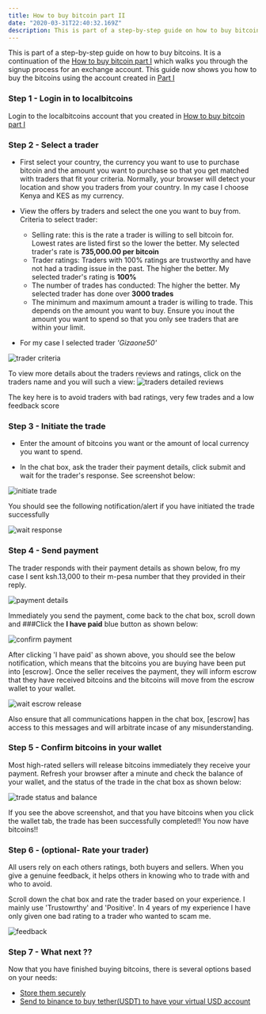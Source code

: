 ```yaml
---
title: How to buy bitcoin part II
date: "2020-03-31T22:40:32.169Z"
description: This is part of a step-by-step guide on how to buy bitcoins. It is a continuation of the [How to buy bitcoin part I](/signup-lbc) which walks you through the signup process for an exchange account. This guide now shows you how to buy the bitcoins using the account created in [Part I](/signup-lbc)
---
```


This is part of a step-by-step guide on how to buy bitcoins. It is a continuation of the [How to buy bitcoin part I](/signup-lbc) which walks you through the signup process for an exchange account. This guide now shows you how to buy the bitcoins using the account created in [Part I](/signup-lbc)

### Step 1 - Login in to localbitcoins

Login to the localbitcoins account that you created in [How to buy bitcoin part I](/signup-lbc/#Step-7)


### Step 2 - Select a trader 
+ First select your country, the currency you want to use to purchase bitcoin and the amount you want to purchase so that you get matched with traders that fit your criteria. Normally, your browser will detect your location and show you traders from your country.
In my case I choose Kenya and KES as my currency.

+ View the offers by traders and select the one you want to buy from. Criteria to select trader:
    + Selling rate: this is the rate a trader is willing to sell bitcoin for. Lowest  rates are listed first so the lower the better. My selected trader's rate is **735,000.00 per bitcoin**
    + Trader ratings: Traders with 100% ratings are trustworthy and have not had a trading issue in the past. The higher the better. My selected trader's rating is **100%**
    + The number of trades has conducted: The higher the better. My selected trader has done over **3000 trades**
    + The minimum and maximum amount a trader is willing to trade. This depends on the amount you want to buy. Ensure you inout the amount you want to spend so that you only see traders that are within your limit. 

+ For my case I selected trader _'Gizaone50'_

![trader criteria](./2-criteria.jpg)

To view more details about the traders reviews and ratings, click on the traders name and you will such a view:
![traders detailed reviews](./trader-details.jpg)

The key here is to avoid traders with bad ratings, very few trades and a low feedback score

### Step 3 - Initiate the trade

+ Enter the amount of bitcoins you want or the amount of local currency you want to spend.

+ In the chat box, ask the trader their payment details, click submit and wait for the trader's response. See screenshot below:

![initiate trade](./trade.jpg)

You should see the following notification/alert if you have initiated the trade successfully

![wait response](./wait-response.jpg)

### Step 4 - Send payment

The trader responds with their payment details as shown below, fro my case I sent ksh.13,000 to their m-pesa number that they provided in their reply. 

![payment details](./payment-details.jpg)

Immediately you send the payment, come back to the chat box, scroll down and ###Click the **I have paid** blue button as shown below:

![confirm payment](./havepaid.jpg)

After clicking 'I have paid' as shown above, you should see the below notification, which means that the bitcoins you are buying have been put into [escrow]. Once the seller receives the payment, they will inform escrow that they have received bitcoins and the bitcoins will move from the escrow wallet to your wallet. 

![wait escrow release](./wait-release.jpg)


Also ensure that all communications happen in the chat box, [escrow] has access to this messages and will arbitrate incase of any misunderstanding.


### Step 5 - Confirm bitcoins in your wallet

Most high-rated sellers will release bitcoins immediately they receive your payment. Refresh your browser after a minute and check the balance of your wallet, and the status of the trade in the chat box as shown below:

![trade status and balance](./finished.jpg)

If you see the above screenshot, and that you have bitcoins when you click the wallet tab, the trade has been successfully completed!! You now have bitcoins!!


### Step 6 - (optional- Rate your trader)

All users rely on each others ratings, both buyers and sellers. When you give a genuine feedback, it helps others in knowing who to trade with and who to avoid. 

Scroll down the chat box and rate the trader based on your experience. I mainly use 'Trustowrthy' and 'Positive'. In 4 years of my experience I have only given one bad rating to a trader who wanted to scam me.

![feedback](./feedback.jpg)

### Step 7 - What next ??

Now that you have finished buying bitcoins, there is several options based on your needs:
+ [Store them securely](/store-bitcoin)
+ [Send to binance to buy tether(USDT) to have your virtual USD account](/synthetic-usd)









